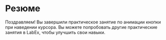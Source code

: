 # Резюме

Поздравляем! Вы завершили практическое занятие по анимации кнопки при наведении курсора. Вы можете попробовать другие практические занятия в LabEx, чтобы улучшить свои навыки.
